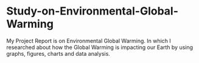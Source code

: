# Study-on-Environmental-Global-Warming
My Project Report is on Environmental Global Warming. In which I researched about how the Global Warming is impacting our Earth by using graphs, figures, charts and data analysis.
